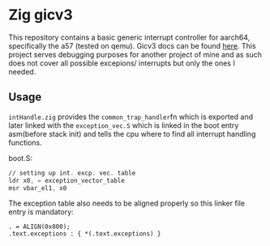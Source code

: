 # Zig gicv3

This repository contains a basic generic interrupt controller for aarch64, specifically the a57 (tested on qemu). Gicv3 docs can be found [here](https://developer.arm.com/documentation/ihi0069/latest).
This project serves debugging purposes for another project of mine and as such does not cover all possible excepions/ interrupts but only the ones I needed.

## Usage

`intHandle.zig` provides the `common_trap_handler`fn which is exported and later linked with the `exception_vec.S` which is linked in the boot entry asm(before stack init) and tells the cpu where to find all interrupt handling functions.

boot.S:
```asm  
// setting up int. excp. vec. table
ldr x0, = exception_vector_table
msr vbar_el1, x0
```

The exception table also needs to be aligned properly so this linker file entry is mandatory:
```
. = ALIGN(0x800);
.text.exceptions : { *(.text.exceptions) }
```